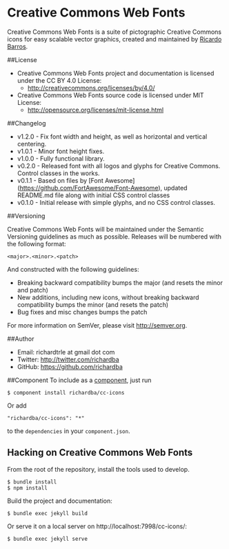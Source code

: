 Creative Commons Web Fonts
======

Creative Commons Web Fonts is a suite of pictographic Creative Commons icons for easy scalable vector graphics,
created and maintained by [Ricardo Barros](http://twitter.com/richardba).

##License
- Creative Commons Web Fonts project and documentation is licensed under the CC BY 4.0 License:
  - http://creativecommons.org/licenses/by/4.0/
- Creative Commons Web Fonts source code is licensed under MIT License:
  - http://opensource.org/licenses/mit-license.html
  
##Changelog
- v1.2.0 - Fix font width and height, as well as horizontal and vertical centering.
- v1.0.1 - Minor font height fixes.
- v1.0.0 - Fully functional library.
- v0.2.0 - Released font with all logos and glyphs for Creative Commons. Control classes in the works.
- v0.1.1 - Based on files by [Font Awesome] (https://github.com/FortAwesome/Font-Awesome), updated README.md file along with initial CSS control classes
- v0.1.0 - Initial release with simple glyphs, and no CSS control classes.

##Versioning

Creative Commons Web Fonts will be maintained under the Semantic Versioning guidelines as much as possible. Releases will be numbered
with the following format:

`<major>.<minor>.<patch>`

And constructed with the following guidelines:

* Breaking backward compatibility bumps the major (and resets the minor and patch)
* New additions, including new icons, without breaking backward compatibility bumps the minor (and resets the patch)
* Bug fixes and misc changes bumps the patch

For more information on SemVer, please visit http://semver.org.

##Author
- Email: richardtrle at gmail dot com
- Twitter: http://twitter.com/richardba
- GitHub: https://github.com/richardba

##Component
To include as a [component](http://github.com/component/component), just run

    $ component install richardba/cc-icons

Or add

    "richardba/cc-icons": "*"

to the `dependencies` in your `component.json`.

## Hacking on Creative Commons Web Fonts

From the root of the repository, install the tools used to develop.

    $ bundle install
    $ npm install

Build the project and documentation:

    $ bundle exec jekyll build

Or serve it on a local server on http://localhost:7998/cc-icons/:

    $ bundle exec jekyll serve